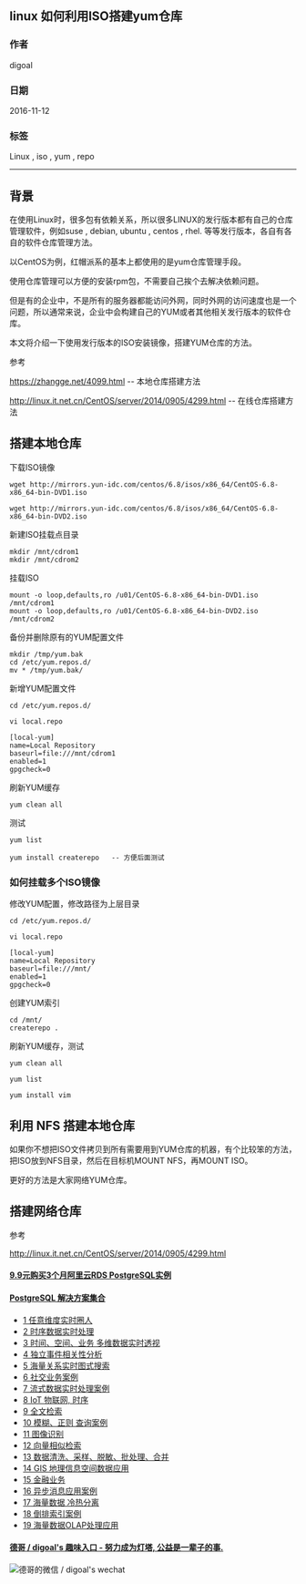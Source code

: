 ## linux 如何利用ISO搭建yum仓库
                                              
### 作者                                             
digoal                                              
                                              
### 日期                                             
2016-11-12                                                     
                                              
### 标签                                            
Linux , iso , yum , repo                                                                                   
                                              
----                                            
                                              
## 背景   
在使用Linux时，很多包有依赖关系，所以很多LINUX的发行版本都有自己的仓库管理软件，例如suse , debian, ubuntu , centos , rhel. 等等发行版本，各自有各自的软件仓库管理方法。  
  
以CentOS为例，红帽派系的基本上都使用的是yum仓库管理手段。  
  
使用仓库管理可以方便的安装rpm包，不需要自己挨个去解决依赖问题。  
  
但是有的企业中，不是所有的服务器都能访问外网，同时外网的访问速度也是一个问题，所以通常来说，企业中会构建自己的YUM或者其他相关发行版本的软件仓库。  
  
本文将介绍一下使用发行版本的ISO安装镜像，搭建YUM仓库的方法。  
  
参考  
   
https://zhangge.net/4099.html  -- 本地仓库搭建方法    
    
http://linux.it.net.cn/CentOS/server/2014/0905/4299.html   --  在线仓库搭建方法     
    
## 搭建本地仓库
下载ISO镜像  
  
```
wget http://mirrors.yun-idc.com/centos/6.8/isos/x86_64/CentOS-6.8-x86_64-bin-DVD1.iso

wget http://mirrors.yun-idc.com/centos/6.8/isos/x86_64/CentOS-6.8-x86_64-bin-DVD2.iso
```
  
新建ISO挂载点目录  
  
```
mkdir /mnt/cdrom1
mkdir /mnt/cdrom2
```
  
挂载ISO  
  
```
mount -o loop,defaults,ro /u01/CentOS-6.8-x86_64-bin-DVD1.iso /mnt/cdrom1
mount -o loop,defaults,ro /u01/CentOS-6.8-x86_64-bin-DVD2.iso /mnt/cdrom2
```
  
备份并删除原有的YUM配置文件  
  
```
mkdir /tmp/yum.bak
cd /etc/yum.repos.d/
mv * /tmp/yum.bak/
```
  
新增YUM配置文件  
  
```
cd /etc/yum.repos.d/

vi local.repo

[local-yum]
name=Local Repository
baseurl=file:///mnt/cdrom1
enabled=1
gpgcheck=0
```
  
刷新YUM缓存  
  
```
yum clean all
```
  
测试  
  
```
yum list

yum install createrepo   -- 方便后面测试
```
  
### 如何挂载多个ISO镜像
修改YUM配置，修改路径为上层目录  
  
```
cd /etc/yum.repos.d/

vi local.repo

[local-yum]
name=Local Repository
baseurl=file:///mnt/
enabled=1
gpgcheck=0
```
  
创建YUM索引  
  
```
cd /mnt/
createrepo .
```
  
刷新YUM缓存，测试    
  
```
yum clean all

yum list

yum install vim
```
  
## 利用 NFS 搭建本地仓库
如果你不想把ISO文件拷贝到所有需要用到YUM仓库的机器，有个比较笨的方法，把ISO放到NFS目录，然后在目标机MOUNT NFS，再MOUNT ISO。  
   
更好的方法是大家网络YUM仓库。  
  
## 搭建网络仓库
参考  
  
http://linux.it.net.cn/CentOS/server/2014/0905/4299.html  
                        
                                      
  
  
  
  
  
  
  
  
  
  
  
  
  
  
  
  
  
  
  
  
  
  
  
  
  
  
  
  
  
  
  
  
  
  
  
  
  
  
  
  
  
  
  
  
  
#### [9.9元购买3个月阿里云RDS PostgreSQL实例](https://www.aliyun.com/database/postgresqlactivity "57258f76c37864c6e6d23383d05714ea")
  
  
#### [PostgreSQL 解决方案集合](https://yq.aliyun.com/topic/118 "40cff096e9ed7122c512b35d8561d9c8")
- [1 任意维度实时圈人](https://yq.aliyun.com/topic/118 "40cff096e9ed7122c512b35d8561d9c8")
- [2 时序数据实时处理](https://yq.aliyun.com/topic/118 "40cff096e9ed7122c512b35d8561d9c8")
- [3 时间、空间、业务 多维数据实时透视](https://yq.aliyun.com/topic/118 "40cff096e9ed7122c512b35d8561d9c8")
- [4 独立事件相关性分析](https://yq.aliyun.com/topic/118 "40cff096e9ed7122c512b35d8561d9c8")
- [5 海量关系实时图式搜索](https://yq.aliyun.com/topic/118 "40cff096e9ed7122c512b35d8561d9c8")
- [6 社交业务案例](https://yq.aliyun.com/topic/118 "40cff096e9ed7122c512b35d8561d9c8")
- [7 流式数据实时处理案例](https://yq.aliyun.com/topic/118 "40cff096e9ed7122c512b35d8561d9c8")
- [8 IoT 物联网, 时序](https://yq.aliyun.com/topic/118 "40cff096e9ed7122c512b35d8561d9c8")
- [9 全文检索](https://yq.aliyun.com/topic/118 "40cff096e9ed7122c512b35d8561d9c8")
- [10 模糊、正则 查询案例](https://yq.aliyun.com/topic/118 "40cff096e9ed7122c512b35d8561d9c8")
- [11 图像识别](https://yq.aliyun.com/topic/118 "40cff096e9ed7122c512b35d8561d9c8")
- [12 向量相似检索](https://yq.aliyun.com/topic/118 "40cff096e9ed7122c512b35d8561d9c8")
- [13 数据清洗、采样、脱敏、批处理、合并](https://yq.aliyun.com/topic/118 "40cff096e9ed7122c512b35d8561d9c8")
- [14 GIS 地理信息空间数据应用](https://yq.aliyun.com/topic/118 "40cff096e9ed7122c512b35d8561d9c8")
- [15 金融业务](https://yq.aliyun.com/topic/118 "40cff096e9ed7122c512b35d8561d9c8")
- [16 异步消息应用案例](https://yq.aliyun.com/topic/118 "40cff096e9ed7122c512b35d8561d9c8")
- [17 海量数据 冷热分离](https://yq.aliyun.com/topic/118 "40cff096e9ed7122c512b35d8561d9c8")
- [18 倒排索引案例](https://yq.aliyun.com/topic/118 "40cff096e9ed7122c512b35d8561d9c8")
- [19 海量数据OLAP处理应用](https://yq.aliyun.com/topic/118 "40cff096e9ed7122c512b35d8561d9c8")
  
  
#### [德哥 / digoal's 趣味入口 - 努力成为灯塔, 公益是一辈子的事.](https://github.com/digoal/blog/blob/master/README.md "22709685feb7cab07d30f30387f0a9ae")
  
  
![德哥的微信 / digoal's wechat](../pic/digoal_weixin.jpg "f7ad92eeba24523fd47a6e1a0e691b59")
  
